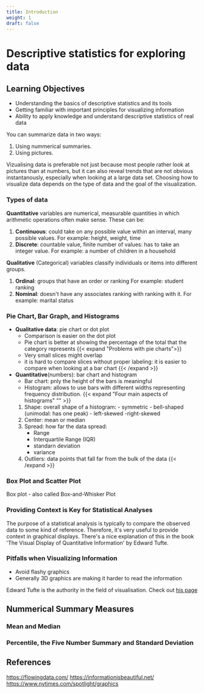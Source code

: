 ```yaml
---
title: Introduction
weight: 1
draft: false
---
```



# Descriptive statistics for exploring data

## Learning Objectives

- Understanding the basics of descriptive statistics and its tools
- Getting familiar with important principles for visualizing information
- Ability to apply knowledge and understand descriptive statistics of real data



You can summarize data in two ways:
1. Using nummerical summaries.
2. Using pictures.

Vizualising data is preferable not just because most people rather look at pictures than at numbers, but it can also reveal trends that are not obvious instantanously, especially when looking at a large data set.
Choosing how to visualize data depends on the type of data and the goal of the visualization. 

### Types of data

**Quantitative**  variables are  numerical, measurable quantities in which arithmetic operations often make sense.
These can be:
1. **Continuous**: could take on any possible value within an interval, many possible values.
    For example: height, weight, time
2. **Discrete**: countable value, finite number of values: has to take an integer value.
    For example: a number of children in a household

**Qualitative** (Categorical) variables classify individuals or items into different groups. 
1. **Ordinal**: groups that have an order or ranking
    For example: student ranking
2. **Nominal**: doesn't have any associates ranking with ranking with it.
    For example: marital status

### Pie Chart, Bar Graph, and Histograms

- **Qualitative data**: pie chart or dot plot 
    - Comparison is easier on the dot plot
    - Pie chart is better at showing the percentage of the total that the category represents
    {{< expand "Problems with pie charts">}}  
    - Very small slices might overlap 
    - it is hard to compare slices without proper labeling: it is easier to compare when looking at a bar chart
    {{< /expand >}}
- **Quantitative**(numbers): bar chart and histogram
    - Bar chart: pnly the height of the bars is meaningful
    - Histogram: allows to use bars with different widths representing frequency distribution.
    {{< expand "Four main aspects of histograms" "" >}}
    1. Shape: overall shape of a histogram:
            - symmetric
            - bell-shaped (unimodal: has one peak)
            - left-skewed
            -right-skewed
    2. Center: mean or median
    3. Spread: how far the data spread:
        - Range
        - Interquartile Range (IQR)
        - standarn deviation
        - variance
    4. Outliers: data points that fall far from the bulk of the data
    {{< /expand >}}


### Box Plot and Scatter Plot

Box plot - also called Box-and-Whisker Plot


### Providing Context is Key for Statistical Analyses

The purpose of a statistical analysis is typically to compare the observed data to some kind of reference. Therefore, it's very useful to provide context in graphical displays. There's a nice explanation of this in the book 'The Visual Display of Quantitative Information' by Edward Tufte.

### Pitfalls when Visualizing Information

- Avoid flashy graphics
- Generally 3D graphics are making it harder to read the information

Edward Tufte is the authority in the field of visualisation. 
Check out [his page](https://www.edwardtufte.com/tufte/)


## Nummerical Summary Measures



### Mean and Median

### Percentile, the Five Number Summary and Standard Deviation


## References

https://flowingdata.com/
https://informationisbeautiful.net/
https://www.nytimes.com/spotlight/graphics



